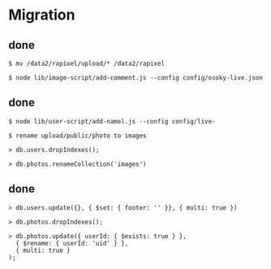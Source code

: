 # Migration

##

## done

    $ mv /data2/rapixel/upload/* /data2/rapixel

    $ node lib/image-script/add-comment.js --config config/osoky-live.json

## done

    $ node lib/user-script/add-namel.js --config config/live-

    $ rename upload/public/photo to images

    > db.users.dropIndexes();

    > db.photos.renameCollection('images')


## done

    > db.users.update({}, { $set: { footer: '' }}, { multi: true })

    > db.photos.dropIndexes();

    > db.photos.update({ userId: { $exists: true } },
      { $rename: { userId: 'uid' } },
      { multi: true }
    );
